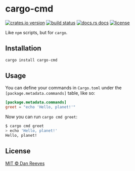 # cargo-cmd

[![crates.io version][1]][2]
[![build status][3]][4]
[![docs.rs docs][5]][6]
[![license][7]][8]

Like `npm` scripts, but for `cargo`.

## Installation

```sh
cargo install cargo-cmd
```

## Usage

You can define your commands in `Cargo.toml` under the `[package.metadata.commands]` table, like so:

```toml
[package.metadata.commands]
greet = "echo 'Hello, planet!'"
```

Now you can run `cargo cmd greet`:

```sh
$ cargo cmd greet
> echo 'Hello, planet!'
Hello, planet!
```

## License
[MIT © Dan Reeves](./LICENSE)



[1]: https://img.shields.io/crates/v/cargo-cmd.svg?style=flat-square
[2]: https://crates.io/crates/cargo-cmd
[3]: https://img.shields.io/travis/danreeves/cargo-cmd.svg?style=flat-square
[4]: https://travis-ci.org/danreeves/cargo-cmd
[5]: https://img.shields.io/badge/docs-latest-blue.svg?style=flat-square
[6]: https://docs.rs/crate/cargo-cmd
[7]: https://img.shields.io/crates/l/cargo-cmd.svg?style=flat-square
[8]: ./LICENSE

